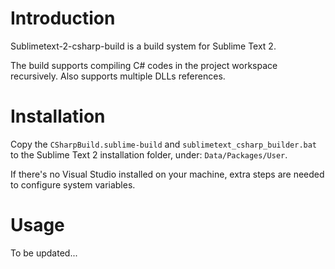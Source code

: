 # Introduction

Sublimetext-2-csharp-build is a build system for Sublime Text 2. 

The build supports compiling C# codes in the project workspace recursively. Also supports multiple DLLs references.

# Installation

Copy the `CSharpBuild.sublime-build` and `sublimetext_csharp_builder.bat` to the Sublime Text 2 installation folder, under: `Data/Packages/User`.

If there's no Visual Studio installed on your machine, extra steps are needed to configure system variables.

# Usage

To be updated...